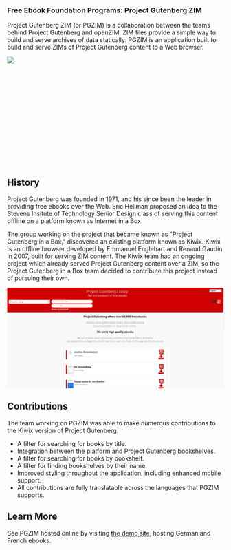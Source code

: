 ### Free Ebook Foundation Programs: Project Gutenberg ZIM

Project Gutenberg ZIM (or PGZIM) is a collaboration between the teams behind Project Gutenberg and openZIM. ZIM files provide a simple way
to build and serve archives of data statically. PGZIM is an application built to build and serve ZIMs of Project Gutenberg content to a Web browser.

<img src="https://upload.wikimedia.org/wikipedia/commons/thumb/b/b0/Kiwix_logo_v3.svg/240px-Kiwix_logo_v3.svg.png" height="250px" style="display: block; text-align: center; margin: auto;" >

## History

Project Gutenberg was founded in 1971, and his since been the leader in providing free ebooks over the Web. Eric Hellman proposed an idea to the Stevens Insitute of Technology Senior Design class of serving this content offline on a platform known as Internet in a Box.

The group working on the project that became known as "Project Gutenberg in a Box," discovered an existing platform known as Kiwix. Kiwix is an offline browser developed by Emmanuel Englehart and Renaud Gaudin in 2007, built for serving ZIM content. The Kiwix team had an ongoing project which already served Project Gutenberg content over a ZIM, so the Project Gutenberg in a Box team decided to contribute this project instead of pursuing their own.

<img src="pgzim.jpg" style="display: block; margin: auto;">

## Contributions

The team working on PGZIM was able to make numerous contributions to the Kiwix version of Project Gutenberg.

- A filter for searching for books by title.
- Integration between the platform and Project Gutenberg bookshelves.
- A filter for searching for books by bookshelf.
- A filter for finding bookshelves by their name.
- Improved styling throughout the application, including enhanced mobile support.
- All contributions are fully translatable across the languages that PGZIM supports.

## Learn More

See PGZIM hosted online by visiting [the demo site](http://pgzim.ebookfoundation.org/kiwix/gutenberg_de-fr_all_2020-04/A/Home.html), hosting German and French ebooks.
